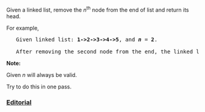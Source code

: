 Given a linked list, remove the *n*<sup>th</sup> node from the end of list and return its head.

For example,

<pre>
   Given linked list: <b>1->2->3->4->5</b>, and <b><i>n</i></b> = <b>2</b>.

   After removing the second node from the end, the linked list becomes <b>1->2->3->5</b>.
</pre>

**Note:**

Given *n* will always be valid.

Try to do this in one pass.

### [Editorial](https://leetcode.com/articles/remove-nth-node-end-list/)
